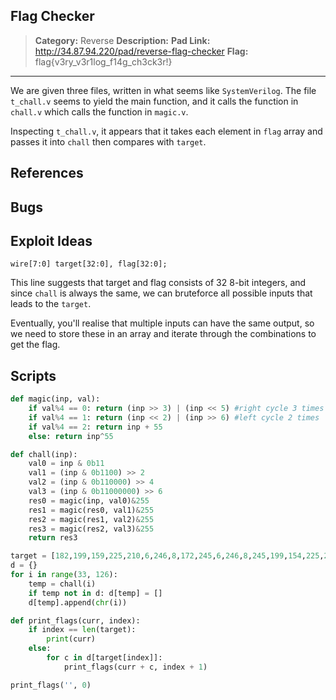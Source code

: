 ## Flag Checker
> **Category:** Reverse
> **Description:** 
> **Pad Link:** http://34.87.94.220/pad/reverse-flag-checker
> **Flag:** flag{v3ry_v3r1log_f14g_ch3ck3r!}
---

We are given three files, written in what seems like `SystemVerilog`. The file `t_chall.v` seems to yield the main function, and it calls the function in `chall.v` which calls the function in `magic.v`.

Inspecting `t_chall.v`, it appears that it takes each element in `flag` array and passes it into `chall` then compares with `target`.

## References


## Bugs


## Exploit Ideas
```verilog=system
wire[7:0] target[32:0], flag[32:0];
```

This line suggests that target and flag consists of 32 8-bit integers, and since `chall` is always the same, we can bruteforce all possible inputs that leads to the `target`.

Eventually, you'll realise that multiple inputs can have the same output, so we need to store these in an array and iterate through the combinations to get the flag.


## Scripts
```python
def magic(inp, val):
    if val%4 == 0: return (inp >> 3) | (inp << 5) #right cycle 3 times
    if val%4 == 1: return (inp << 2) | (inp >> 6) #left cycle 2 times
    if val%4 == 2: return inp + 55
    else: return inp^55

def chall(inp):
    val0 = inp & 0b11
    val1 = (inp & 0b1100) >> 2
    val2 = (inp & 0b110000) >> 4
    val3 = (inp & 0b11000000) >> 6
    res0 = magic(inp, val0)&255
    res1 = magic(res0, val1)&255
    res2 = magic(res1, val2)&255
    res3 = magic(res2, val3)&255
    return res3

target = [182,199,159,225,210,6,246,8,172,245,6,246,8,245,199,154,225,245,182,245,165,225,245,7,237,246,7,43,246,8,248,215]
d = {}
for i in range(33, 126):
    temp = chall(i)
    if temp not in d: d[temp] = []
    d[temp].append(chr(i))

def print_flags(curr, index):
    if index == len(target):
        print(curr)
    else:
        for c in d[target[index]]:
            print_flags(curr + c, index + 1)

print_flags('', 0)
```
